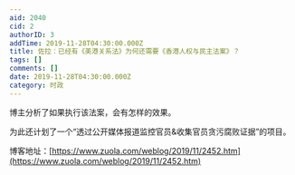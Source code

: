 ```yaml
---
aid: 2040
cid: 2
authorID: 3
addTime: 2019-11-28T04:30:00.000Z
title: 佐拉：已经有《美港关系法》为何还需要《香港人权与民主法案》？
tags: []
comments: []
date: 2019-11-28T04:30:00.000Z
category: 时政
---
```


博主分析了如果执行该法案，会有怎样的效果。

为此还计划了一个“透过公开媒体报道监控官员&收集官员贪污腐败证据”的项目。

博客地址：[https://www.zuola.com/weblog/2019/11/2452.htm](https://www.zuola.com/weblog/2019/11/2452.htm)
